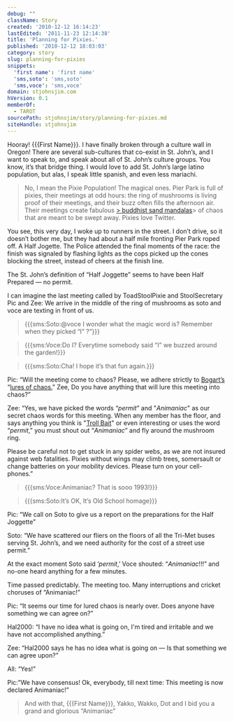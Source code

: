 ```yaml
---
debug: ""
className: Story
created: '2010-12-12 16:14:23'
lastEdited: '2011-11-23 12:14:38'
title: 'Planning for Pixies.'
published: '2010-12-12 18:03:03'
category: story
slug: planning-for-pixies
snippets:
  'first name': 'first name'
  'sms,soto': 'sms,soto'
  'sms,voce': 'sms,voce'
domain: stjohnsjim.com
hVersion: 0.1
memberOf:
  - TAROT
sourcePath: stjohnsjim/story/planning-for-pixies.md
siteHandle: stjohnsjim
---
```

Hooray! {{{First Name}}}. I have finally broken through a culture wall in Oregon! There are several sub-cultures that co-exist in St. John’s, and I want to speak to, and speak about all of St. John’s culture groups. You know, it’s that bridge thing. I would love to add St. John’s large latino population, but alas, I speak little spanish, and even less mariachi.

> No, I mean the Pixie Population! The magical ones. Pier Park is full of pixies, their meetings at odd hours: the ring of mushrooms is living proof of their meetings, and their buzz often fills the afternoon air. Their meetings create fabulous [> buddhist sand mandalas][0]>  of chaos that are meant to be swept away. Pixies love Twitter.

You see, this very day, I woke up to runners in the street. I don’t drive, so it doesn’t bother me, but they had about a half mile fronting Pier Park roped off. A Half Jogette. The Police attended the final moments of the race: the finish was signaled by flashing lights as the cops picked up the cones blocking the street, instead of cheers at the finish line.

The St. John’s definition of “Half Joggette” seems to have been Half Prepared — no permit.

I can imagine the last meeting called by ToadStoolPixie and StoolSecretary Pic and Zee: We arrive in the middle of the ring of mushrooms as soto and voce are texting in front of us.

> {{{sms:Soto:@voce I wonder what the magic word is? Remember when they picked “I” ?”}}}

> {{{sms:Voce:Do I? Everytime somebody said “I” we buzzed around the garden!}}}

> {{{sms:Soto:Cha! I hope it’s that fun again.}}}

Pic: “Will the meeting come to chaos? Please, we adhere strictly to [Bogart’s][1] “[lures of chaos.][2]” Zee, Do you have anything that will lure this meeting into chaos?”

Zee: “Yes, we have picked the words “_permit_” and "_Animaniac_" as our secret chaos words for this meeting. When any member has the floor, and says anything you think is "[Troll Bait][3]" or even interesting or uses the word “_permit_,” you must shout out “_Animaniac_” and fly around the mushroom ring.

Please be careful not to get stuck in any spider webs, as we are not insured against web fatalities. Pixies without wings may climb trees, somersault or change batteries on your mobility devices. Please turn on your cell-phones.”

> {{{sms:Voce:Animaniac? That is sooo 1993!}}}

> {{{sms:Soto:It’s OK, It’s Old School homage}}}

Pic: “We call on Soto to give us a report on the preparations for the Half Joggette” 

Soto: “We have scattered our fliers on the floors of all the Tri-Met buses serving St. John’s, and we need authority for the cost of a street use permit.”

At the exact moment Soto said ‘_permit_,’ Voce shouted: “_Animaniac_!!!” and no-one heard anything for a few minutes.

Time passed predictably. The meeting too. Many interruptions and cricket choruses of “Animaniac!”

Pic: “It seems our time for lured chaos is nearly over. Does anyone have something we can agree on?”

Hal2000: “I have no idea what is going on, I'm tired and irritable and we have not accomplished anything.”

Zee: “Hal2000 says he has no idea what is going on — Is that something we can agree upon?”

All: “Yes!”

Pic:”We have consensus! Ok, everybody, till next time: This meeting is now declared Animaniac!”

> And with that, {{{First Name}}}, Yakko, Wakko, Dot and I bid you a grand and glorious “Animaniac” 


[0]: http://www.google.com/imgres?imgurl=http://www.karinenglish.com/wp-content/uploads/2010/02/sand-mandala.jpg&amp;imgrefurl=http://www.karinenglish.com/%3Fm%3D201002&amp;h=450&amp;w=600&amp;sz=120&amp;tbnid=o4rkmlCy0S3HjM:&amp;tbnh=101&amp;tbnw=135&amp;prev=/images%3Fq%3Dsand%2Bmandala&amp;zoom=1&amp;q=sand+mandala&amp;usg=__Wjo8SPnSP4qUa2ZkFQASIxL1YD4=&amp;sa=X&amp;ei=GHwFTcztEZPWtQOuzaCaDQ&amp;ved=0CCYQ9QEwAg
[1]: http://en.wikipedia.org/wiki/Boggart
[2]: http://www.google.com/search?&amp;rls=en&amp;q=rules+of+order&amp;ie=UTF-8&amp;oe=UTF-8
[3]: http://artoftrolling.memebase.com/
